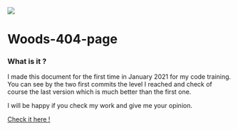 ![](https://media.discordapp.net/attachments/580835533417349145/850383634622840852/unknown.png)

# Woods-404-page

### What is it ?

I made this document for the first time in January 2021 for my code training. You can see by the two first commits the level I reached and check of course the last version which is much better than the first one.

I will be happy if you check my work and give me your opinion.

[Check it here !](https://laurent-jazzon.github.io/Woods-404-page/)
